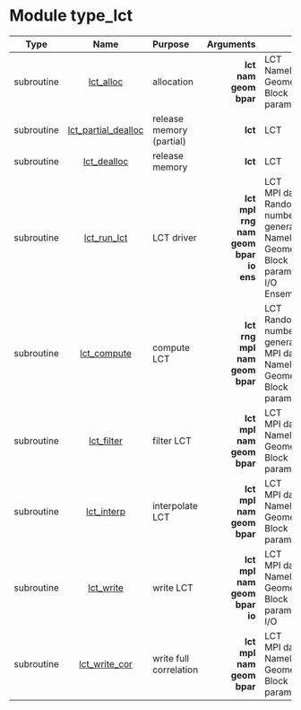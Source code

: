 # Module type_lct

| Type | Name | Purpose | Arguments |     | Type | Intent |
| :--: | :--: | :------ | --------: | :-- | :--: | :----: |
| subroutine | [lct_alloc](https://github.com/JCSDA/saber/tree/develop/src/saber/bump/type_lct.F90#L58) | allocation | **lct**<br>**nam**<br>**geom**<br>**bpar** |  LCT<br> Namelist<br> Geometry<br> Block parameters | class(lct_type)<br>type(nam_type)<br>type(geom_type)<br>type(bpar_type) | inout<br>in<br>in<br>in |
| subroutine | [lct_partial_dealloc](https://github.com/JCSDA/saber/tree/develop/src/saber/bump/type_lct.F90#L83) | release memory (partial) | **lct** |  LCT | class(lct_type) | inout |
| subroutine | [lct_dealloc](https://github.com/JCSDA/saber/tree/develop/src/saber/bump/type_lct.F90#L106) | release memory | **lct** |  LCT | class(lct_type) | inout |
| subroutine | [lct_run_lct](https://github.com/JCSDA/saber/tree/develop/src/saber/bump/type_lct.F90#L140) | LCT driver | **lct**<br>**mpl**<br>**rng**<br>**nam**<br>**geom**<br>**bpar**<br>**io**<br>**ens** |  LCT<br> MPI data<br> Random number generator<br> Namelist<br> Geometry<br> Block parameters<br> I/O<br> Ensemble | class(lct_type)<br>type(mpl_type)<br>type(rng_type)<br>type(nam_type)<br>type(geom_type)<br>type(bpar_type)<br>type(io_type)<br>type(ens_type) | inout<br>inout<br>inout<br>inout<br>in<br>in<br>in<br>in |
| subroutine | [lct_compute](https://github.com/JCSDA/saber/tree/develop/src/saber/bump/type_lct.F90#L223) | compute LCT | **lct**<br>**rng**<br>**mpl**<br>**nam**<br>**geom**<br>**bpar** |  LCT<br> Random number generator<br> MPI data<br> Namelist<br> Geometry<br> Block parameters | class(lct_type)<br>type(rng_type)<br>type(mpl_type)<br>type(nam_type)<br>type(geom_type)<br>type(bpar_type) | inout<br>inout<br>inout<br>in<br>in<br>in |
| subroutine | [lct_filter](https://github.com/JCSDA/saber/tree/develop/src/saber/bump/type_lct.F90#L261) | filter LCT | **lct**<br>**mpl**<br>**nam**<br>**geom**<br>**bpar** |  LCT<br> MPI data<br> Namelist<br> Geometry<br> Block parameters | class(lct_type)<br>type(mpl_type)<br>type(nam_type)<br>type(geom_type)<br>type(bpar_type) | inout<br>inout<br>in<br>in<br>in |
| subroutine | [lct_interp](https://github.com/JCSDA/saber/tree/develop/src/saber/bump/type_lct.F90#L291) | interpolate LCT | **lct**<br>**mpl**<br>**nam**<br>**geom**<br>**bpar** |  LCT<br> MPI data<br> Namelist<br> Geometry<br> Block parameters | class(lct_type)<br>type(mpl_type)<br>type(nam_type)<br>type(geom_type)<br>type(bpar_type) | inout<br>inout<br>in<br>in<br>in |
| subroutine | [lct_write](https://github.com/JCSDA/saber/tree/develop/src/saber/bump/type_lct.F90#L322) | write LCT | **lct**<br>**mpl**<br>**nam**<br>**geom**<br>**bpar**<br>**io** |  LCT<br> MPI data<br> Namelist<br> Geometry<br> Block parameters<br> I/O | class(lct_type)<br>type(mpl_type)<br>type(nam_type)<br>type(geom_type)<br>type(bpar_type)<br>type(io_type) | inout<br>inout<br>in<br>in<br>in<br>in |
| subroutine | [lct_write_cor](https://github.com/JCSDA/saber/tree/develop/src/saber/bump/type_lct.F90#L355) | write full correlation | **lct**<br>**mpl**<br>**nam**<br>**geom**<br>**bpar** |  LCT<br> MPI data<br> Namelist<br> Geometry<br> Block parameters | class(lct_type)<br>type(mpl_type)<br>type(nam_type)<br>type(geom_type)<br>type(bpar_type) | inout<br>inout<br>in<br>in<br>in |
